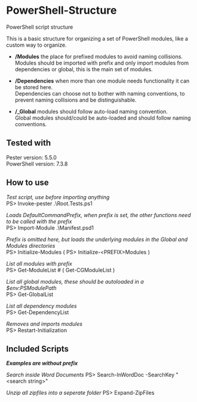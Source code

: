 # PowerShell-Structure
PowerShell script structure

This is a basic structure for organizing a set of PowerShell modules, like a custom way to organize.

- **/Modules** the place for prefixed modules to avoid naming collisions.  
Modules should be imported with prefix and only import modules from dependencies or global, this is the main set of modules.

- **/Dependencies** when more than one module needs functionality it can be stored here.  
Dependencies can choose not to bother with naming conventions, to prevent naming collisions and be distinguishable.

- **/_Global** modules should follow auto-load naming convention.  
Global modules should/could be auto-loaded and should follow naming conventions.
  

## Tested with
Pester version: 5.5.0  
PowerShell version: 7.3.8   

## How to use
*Test script, use before importing anything*  
PS> Invoke-pester .\Root.Tests.ps1

*Loads DefaultCommandPrefix, when prefix is set, the other functions need to be called with the prefix*  
PS> Import-Module .\Manifest.psd1   

*Prefix is omitted here, but loads the underlying modules in the Global and Modules directories*  
PS> Initialize-Modules 
( PS> Initialize-\<PREFIX\>Modules )

*List all modules with prefix*  
PS> Get-ModuleList # ( Get-CGModuleList )

*List all global modules, these should be autoloaded in a $env:PSModulePath*  
PS> Get-GlobalList

*List all dependency modules*  
PS> Get-DependencyList 

*Removes and imports modules*  
PS> Restart-Initialization


## Included Scripts
***Examples are without prefix***   

*Search inside Word Documents*
PS> Search-InWordDoc -SearchKey "\<search string\>"   

*Unzip all zipfiles into a seperate folder*
PS> Expand-ZipFiles
